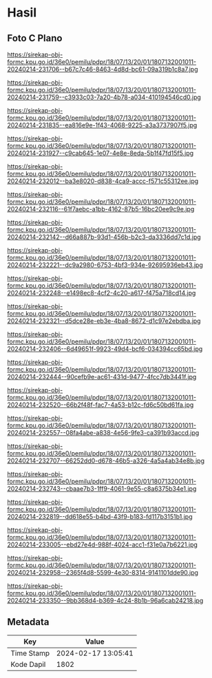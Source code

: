 # Hasil

## Foto C Plano

https://sirekap-obj-formc.kpu.go.id/36e0/pemilu/pdpr/18/07/13/20/01/1807132001011-20240214-231706--b67c7c46-8463-4d8d-bc61-09a319b1c8a7.jpg

https://sirekap-obj-formc.kpu.go.id/36e0/pemilu/pdpr/18/07/13/20/01/1807132001011-20240214-231759--c3933c03-7a20-4b78-a034-410194546cd0.jpg

https://sirekap-obj-formc.kpu.go.id/36e0/pemilu/pdpr/18/07/13/20/01/1807132001011-20240214-231835--ea816e9e-1f43-4068-9225-a3a3737907f5.jpg

https://sirekap-obj-formc.kpu.go.id/36e0/pemilu/pdpr/18/07/13/20/01/1807132001011-20240214-231927--c9cab645-1e07-4e8e-8eda-5b1f47fd15f5.jpg

https://sirekap-obj-formc.kpu.go.id/36e0/pemilu/pdpr/18/07/13/20/01/1807132001011-20240214-232012--ba3e8020-d838-4ca9-accc-f571c55312ee.jpg

https://sirekap-obj-formc.kpu.go.id/36e0/pemilu/pdpr/18/07/13/20/01/1807132001011-20240214-232116--61f7aebc-a1bb-4162-87b5-16bc20ee9c9e.jpg

https://sirekap-obj-formc.kpu.go.id/36e0/pemilu/pdpr/18/07/13/20/01/1807132001011-20240214-232142--d66a887b-93d1-456b-b2c3-da3336dd7c1d.jpg

https://sirekap-obj-formc.kpu.go.id/36e0/pemilu/pdpr/18/07/13/20/01/1807132001011-20240214-232221--dc9a2980-6753-4bf3-934e-92695936eb43.jpg

https://sirekap-obj-formc.kpu.go.id/36e0/pemilu/pdpr/18/07/13/20/01/1807132001011-20240214-232248--e1498ec8-4cf2-4c20-a617-f475a718cd14.jpg

https://sirekap-obj-formc.kpu.go.id/36e0/pemilu/pdpr/18/07/13/20/01/1807132001011-20240214-232321--d5dce28e-eb3e-4ba8-8672-d1c97e2ebdba.jpg

https://sirekap-obj-formc.kpu.go.id/36e0/pemilu/pdpr/18/07/13/20/01/1807132001011-20240214-232406--6d49651f-9923-49d4-bcf6-034394cc65bd.jpg

https://sirekap-obj-formc.kpu.go.id/36e0/pemilu/pdpr/18/07/13/20/01/1807132001011-20240214-232444--90cefb9e-ac61-431d-9477-4fcc7db3441f.jpg

https://sirekap-obj-formc.kpu.go.id/36e0/pemilu/pdpr/18/07/13/20/01/1807132001011-20240214-232520--66b2f48f-fac7-4a53-b12c-fd6c50bd61fa.jpg

https://sirekap-obj-formc.kpu.go.id/36e0/pemilu/pdpr/18/07/13/20/01/1807132001011-20240214-232557--08fa4abe-a838-4e56-9fe3-ca391b93accd.jpg

https://sirekap-obj-formc.kpu.go.id/36e0/pemilu/pdpr/18/07/13/20/01/1807132001011-20240214-232707--66252dd0-d678-46b5-a326-4a5a4ab34e8b.jpg

https://sirekap-obj-formc.kpu.go.id/36e0/pemilu/pdpr/18/07/13/20/01/1807132001011-20240214-232743--cbaae7b3-1ff9-4061-9e55-c8a6375b34e1.jpg

https://sirekap-obj-formc.kpu.go.id/36e0/pemilu/pdpr/18/07/13/20/01/1807132001011-20240214-232819--dd618e55-b4bd-43f9-b183-fd117b3151b1.jpg

https://sirekap-obj-formc.kpu.go.id/36e0/pemilu/pdpr/18/07/13/20/01/1807132001011-20240214-233005--ebd27e4d-988f-4024-acc1-f31e0a7b6221.jpg

https://sirekap-obj-formc.kpu.go.id/36e0/pemilu/pdpr/18/07/13/20/01/1807132001011-20240214-232958--2365f4d8-5599-4e30-8314-9141101dde90.jpg

https://sirekap-obj-formc.kpu.go.id/36e0/pemilu/pdpr/18/07/13/20/01/1807132001011-20240214-233350--9bb368d4-b369-4c24-8b1b-96a6cab24218.jpg


## Metadata

| Key        | Value               |
| ---------- | ------------------- |
| Time Stamp | 2024-02-17 13:05:41 |
| Kode Dapil | 1802                |



